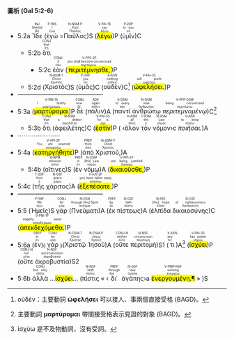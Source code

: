#### 圖析 (Gal 5:2-6)


- 5:2a <RUBY><ruby><ruby>Ἴδε<rt>ἴδε</rt></ruby><rt>Behold</rt></ruby><rt>INJ</rt></RUBY> (<RUBY><ruby><ruby>ἐγὼ<rt>ἐγώ</rt></ruby><rt>I</rt></ruby><rt>P-1NS</rt></RUBY> =<RUBY><ruby><ruby>Παῦλος<rt>Παῦλος</rt></ruby><rt>Paul</rt></ruby><rt>N-NSM-P</rt></RUBY>)S (<RUBY><ruby><ruby><mark class='verb'>λέγω</mark><rt>λέγω</rt></ruby><rt>say</rt></ruby><rt>V-PAI-1S</rt></RUBY>)P (<RUBY><ruby><ruby>ὑμῖν<rt>σύ</rt></ruby><rt>to you</rt></ruby><rt>P-2DP</rt></RUBY>)C
	- 5:2b <RUBY><ruby><ruby>ὅτι<rt>ὅτι</rt></ruby><rt>that</rt></ruby><rt>CONJ</rt></RUBY>
		- 5:2c <RUBY><ruby><ruby>ἐὰν<rt>ἐάν</rt></ruby><rt>if</rt></ruby><rt>CONJ</rt></RUBY> (<RUBY><ruby><ruby><mark class='verb'>περιτέμνησθε,</mark><rt>περιτέμνω</rt></ruby><rt>you shall become circumcised</rt></ruby><rt>V-PPS-2P</rt></RUBY>)P 
	- 5:2d (<RUBY><ruby><ruby>Χριστὸς<rt>Χριστός</rt></ruby><rt>Christ</rt></ruby><rt>N-NSM-T</rt></RUBY>)S (<RUBY><ruby><ruby>ὑμᾶς<rt>σύ</rt></ruby><rt>you</rt></ruby><rt>P-2AP</rt></RUBY>)C (<RUBY><ruby><ruby>οὐδὲν<rt>οὐδείς</rt></ruby><rt>nothing</rt></ruby><rt>A-ASN</rt></RUBY>)C[^1] (<RUBY><ruby><ruby><mark class='verb'>ὠφελήσει.</mark><rt>ὠφελέω</rt></ruby><rt>will profit</rt></ruby><rt>V-FAI-3S</rt></RUBY>)P
- ——————————————
- 5:3a (<RUBY><ruby><ruby><mark class='verb'>μαρτύρομαι</mark><rt>μαρτύρομαι</rt></ruby><rt>I testify</rt></ruby><rt>V-PNI-1S</rt></RUBY>)P <RUBY><ruby><ruby>δὲ<rt>δέ</rt></ruby><rt>now</rt></ruby><rt>CONJ</rt></RUBY> (<RUBY><ruby><ruby>πάλιν<rt>πάλιν</rt></ruby><rt>again</rt></ruby><rt>ADV</rt></RUBY>)A (<RUBY><ruby><ruby>παντὶ<rt>πᾶς</rt></ruby><rt>to every</rt></ruby><rt>A-DSM</rt></RUBY> <RUBY><ruby><ruby>ἀνθρώπῳ<rt>ἄνθρωπος</rt></ruby><rt>man</rt></ruby><rt>N-DSM</rt></RUBY> <RUBY><ruby><ruby><em>περιτεμνομένῳ</em><rt>περιτέμνω</rt></ruby><rt>being circumcised</rt></ruby><rt>V-PPP-DSM</rt></RUBY>)C[^2]
	- 5:3b <RUBY><ruby><ruby>ὅτι<rt>ὅτι</rt></ruby><rt>that</rt></ruby><rt>CONJ</rt></RUBY> (<RUBY><ruby><ruby>ὀφειλέτης<rt>ὀφειλέτης</rt></ruby><rt>a debtor</rt></ruby><rt>N-NSM</rt></RUBY>)C (<RUBY><ruby><ruby><mark class='verb'>ἐστὶν</mark><rt>εἰμί</rt></ruby><rt>he is</rt></ruby><rt>V-PAI-3S</rt></RUBY>)P ( ‹<RUBY><ruby><ruby>ὅλον<rt>ὅλος</rt></ruby><rt>all</rt></ruby><rt>A-ASM</rt></RUBY> <RUBY><ruby><ruby>τὸν<rt>ὁ</rt></ruby><rt>the</rt></ruby><rt>T-ASM</rt></RUBY> <RUBY><ruby><ruby>νόμον<rt>νόμος</rt></ruby><rt>Law</rt></ruby><rt>N-ASM</rt></RUBY>›c <RUBY><ruby><ruby><em>ποιῆσαι.</em><rt>ποιέω</rt></ruby><rt>to keep</rt></ruby><rt>V-AAN</rt></RUBY>)A
- ⋯⋯⋯⋯⋯⋯⋯
- 5:4a (<RUBY><ruby><ruby><mark class='verb'>κατηργήθητε</mark><rt>καταργέω</rt></ruby><rt>You are severed</rt></ruby><rt>V-API-2P</rt></RUBY>)P (<RUBY><ruby><ruby>ἀπὸ<rt>ἀπό</rt></ruby><rt>from</rt></ruby><rt>PREP</rt></RUBY> <RUBY><ruby><ruby>Χριστοῦ,<rt>Χριστός</rt></ruby><rt>Christ</rt></ruby><rt>N-GSM-T</rt></RUBY>)A 
	- 5:4b (<RUBY><ruby><ruby>οἵτινες<rt>ὅστις</rt></ruby><rt>whoever</rt></ruby><rt>R-NPM</rt></RUBY>)S (<RUBY><ruby><ruby>ἐν<rt>ἐν</rt></ruby><rt>in</rt></ruby><rt>PREP</rt></RUBY> <RUBY><ruby><ruby>νόμῳ<rt>νόμος</rt></ruby><rt>[the] Law</rt></ruby><rt>N-DSM</rt></RUBY>)A (<RUBY><ruby><ruby><mark class='verb'>δικαιοῦσθε,</mark><rt>δικαιόω</rt></ruby><rt>are being justified</rt></ruby><rt>V-PPI-2P</rt></RUBY>)P 
- 5:4c (<RUBY><ruby><ruby>τῆς<rt>ὁ</rt></ruby><rt>from</rt></ruby><rt>T-GSF</rt></RUBY> <RUBY><ruby><ruby>χάριτος<rt>χάρις</rt></ruby><rt>grace</rt></ruby><rt>N-GSF</rt></RUBY>)A (<RUBY><ruby><ruby><mark class='verb'>ἐξεπέσατε.</mark><rt>ἐκπίπτω</rt></ruby><rt>you have fallen away</rt></ruby><rt>V-AAI-2P</rt></RUBY>)P
- ——————————————
- 5:5 (<RUBY><ruby><ruby>Ἡμεῖς<rt>ἐγώ</rt></ruby><rt>We</rt></ruby><rt>P-1NP</rt></RUBY>)S <RUBY><ruby><ruby>γὰρ<rt>γάρ</rt></ruby><rt>for</rt></ruby><rt>CONJ</rt></RUBY> (<RUBY><ruby><ruby>Πνεύματι<rt>πνεῦμα</rt></ruby><rt>through [the] Spirit</rt></ruby><rt>N-DSN</rt></RUBY>)A (<RUBY><ruby><ruby>ἐκ<rt>ἐκ</rt></ruby><rt>by</rt></ruby><rt>PREP</rt></RUBY> <RUBY><ruby><ruby>πίστεως<rt>πίστις</rt></ruby><rt>faith</rt></ruby><rt>N-GSF</rt></RUBY>)A (<RUBY><ruby><ruby>ἐλπίδα<rt>ἐλπίς</rt></ruby><rt>[the] hope</rt></ruby><rt>N-ASF</rt></RUBY> <RUBY><ruby><ruby>δικαιοσύνης<rt>δικαιοσύνη</rt></ruby><rt>of righteousness</rt></ruby><rt>N-GSF</rt></RUBY>)C (<RUBY><ruby><ruby><mark class='verb'>ἀπεκδεχόμεθα.</mark><rt>ἀπεκδέχομαι</rt></ruby><rt>eagerly await</rt></ruby><rt>V-PNI-1P</rt></RUBY>)P
- 5:6a (<RUBY><ruby><ruby>ἐν<rt>ἐν</rt></ruby><rt>In</rt></ruby><rt>PREP</rt></RUBY>)⦇ <RUBY><ruby><ruby>γὰρ<rt>γάρ</rt></ruby><rt>for</rt></ruby><rt>CONJ</rt></RUBY> ⦈(<RUBY><ruby><ruby>Χριστῷ<rt>Χριστός</rt></ruby><rt>Christ</rt></ruby><rt>N-DSM-T</rt></RUBY> <RUBY><ruby><ruby>Ἰησοῦ<rt>Ἰησοῦς</rt></ruby><rt>Jesus</rt></ruby><rt>N-DSM-P</rt></RUBY>)A (<RUBY><ruby><ruby>οὔτε<rt>οὔτε</rt></ruby><rt>neither</rt></ruby><rt>CONJ-N</rt></RUBY> <RUBY><ruby><ruby>περιτομή<rt>περιτομή</rt></ruby><rt>circumcision</rt></ruby><rt>N-NSF</rt></RUBY>)S1 (<RUBY><ruby><ruby>τι<rt>τις</rt></ruby><rt>any</rt></ruby><rt>X-ASN</rt></RUBY>)A[^3] (<RUBY><ruby><ruby><mark class='verb'>ἰσχύει</mark><rt>ἰσχύω</rt></ruby><rt>has power</rt></ruby><rt>V-PAI-3S</rt></RUBY>)P (<RUBY><ruby><ruby>οὔτε<rt>οὔτε</rt></ruby><rt>nor</rt></ruby><rt>CONJ-N</rt></RUBY> <RUBY><ruby><ruby>ἀκροβυστία<rt>ἀκροβυστία</rt></ruby><rt>uncircumcision</rt></ruby><rt>N-NSF</rt></RUBY>)S2 
- 5:6b <RUBY><ruby><ruby>ἀλλὰ<rt>ἀλλά</rt></ruby><rt>but only</rt></ruby><rt>CONJ</rt></RUBY> ...<mark class='verb'>ἰσχύει</mark>... (<RUBY><ruby><ruby>πίστις<rt>πίστις</rt></ruby><rt>faith</rt></ruby><rt>N-NSF</rt></RUBY> « ‹<RUBY><ruby><ruby>δι᾽<rt>διά</rt></ruby><rt>through</rt></ruby><rt>PREP</rt></RUBY> <RUBY><ruby><ruby>ἀγάπης<rt>ἀγάπη</rt></ruby><rt>love</rt></ruby><rt>N-GSF</rt></RUBY>›a <RUBY><ruby><ruby><mark class='ptc'>ἐνεργουμένη.¶</mark><rt>ἐνεργέω</rt></ruby><rt>working</rt></ruby><rt>V-PMP-NSF</rt></RUBY> » )S 



[^1]: οὐδὲν：主要動詞 **ὠφελήσει** 可以接人、事兩個直接受格 (BAGD)。
[^2]: 主要動詞 **μαρτύρομαι** 帶間接受格表示見證的對象 (BAGD)。
[^3]: ἰσχύω 是不及物動詞，沒有受詞。
